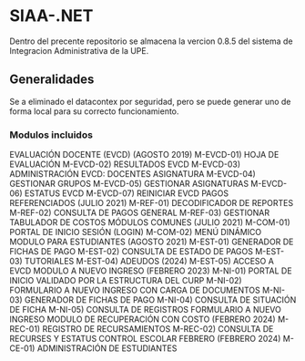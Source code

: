 # SIAA-.NET
Dentro del precente repositorio se almacena la vercion 0.8.5 del sistema de Integracion Administrativa de la UPE.
## Generalidades
Se a eliminado el datacontex por seguridad, pero se puede generar uno de forma local para su correcto funcionamiento.
### Modulos incluidos
EVALUACIÓN DOCENTE (EVCD) (AGOSTO 2019)
M-EVCD-01)	HOJA DE EVALUACIÓN 
M-EVCD-02)	RESULTADOS EVCD
M-EVCD-03)	ADMINISTRACIÓN EVCD: DOCENTES ASIGNATURA
M-EVCD-04)	GESTIONAR GRUPOS
M-EVCD-05)	GESTIONAR ASIGNATURAS
M-EVCD-06)	ESTATUS EVCD
M-EVCD-07)	REINICIAR EVCD
PAGOS REFERENCIADOS (JULIO 2021)
M-REF-01)	DECODIFICADOR DE REPORTES 
M-REF-02)	CONSULTA DE PAGOS GENERAL
M-REF-03)	GESTIONAR TABULADOR DE COSTOS
MÓDULOS COMUNES (JULIO 2021)
M-COM-01)	PORTAL DE INICIO SESIÓN (LOGIN)
M-COM-02)	MENÚ DINÁMICO 
MODULO PARA ESTUDIANTES (AGOSTO 2021)
M-EST-01)	GENERADOR DE FICHAS DE PAGO
M-EST-02)	CONSULTA DE ESTADO DE PAGOS
M-EST-03)	TUTORIALES
M-EST-04)	ADEUDOS (2024)
M-EST-05)	ACCESO A EVCD
MODULO A NUEVO INGRESO (FEBRERO 2023)
M-NI-01)	PORTAL DE INICIO VALIDADO POR LA ESTRUCTURA DEL CURP
M-NI-02)	FORMULARIO A NUEVO INGRESO CON CARGA DE DOCUMENTOS
M-NI-03)	GENERADOR DE FICHAS DE PAGO
M-NI-04)	CONSULTA DE SITUACIÓN DE FICHA
M-NI-05)	CONSULTA DE REGISTROS FORMULARIO A NUEVO INGRESO
MODULO DE RECUPERACIÓN CON COSTO (FEBRERO 2024)
M-REC-01)	REGISTRO DE RECURSAMIENTOS
M-REC-02)	CONSULTA DE RECURSES Y ESTATUS
CONTROL ESCOLAR FEBRERO (FEBRERO 2024)
M-CE-01)	ADMINISTRACIÓN DE ESTUDIANTES
